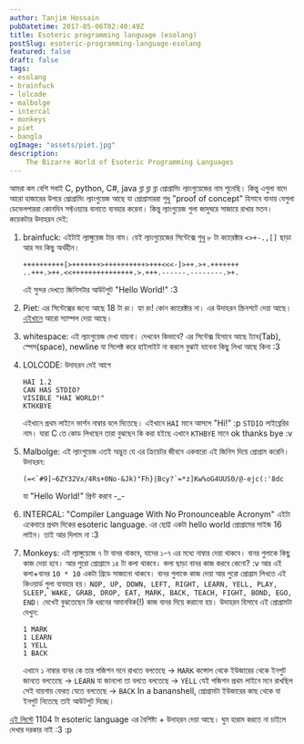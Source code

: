 ```yaml
---
author: Tanjim Hossain
pubDatetime: 2017-05-06T02:40:49Z
title: Esoteric programming language (esolang)
postSlug: esoteric-programming-language-esolang
featured: false
draft: false
tags:
- esolang
- brainfuck
- lolcode
- malbolge
- intercal
- monkeys
- piet
- bangla
ogImage: "assets/piet.jpg"
description:
    The Bizarre World of Esoteric Programming Languages
---
```


আমরা কম বেশি সবাই C, python, C#, java ব্লা ব্লা ব্লা প্রোগ্রামিং ল্যাংগুয়েজের নাম শুনেছি। কিন্তু এগুলা বাদে আরো হাজারের উপরে প্রোগ্রামিং ল্যাংগুয়েজ আছে যা প্রোগ্রামাররা শুধু "proof of concept" হিসাবে বানায় যেগুলা ডেভেলপাররা কোনদিন সফ্টওয়্যার বানাতে ব্যবহার করেনা। কিন্তু ল্যাংগুয়েজ গুলা জাদুঘরে সাজায়ে রাখার মতন। কয়েকটার উদাহরন দেই:

1. brainfuck: এইটাই ল্যাঙ্গুয়েজ টার নাম। যেই ল্যাংগুয়েজের সিন্টেক্সে শুধু ৮ টা ক্যারেক্টার `<>+-.,[]` ছাড়া আর সব কিছু অর্থহীন।

    ```brainfuck
    ++++++++++[>+++++++>++++++++++>+++<<<-]>++.>+.+++++++
    ..+++.>++.<<+++++++++++++++.>.+++.------.--------.>+.
    ```

    এই সুন্দর দেখতে জিনিসটার আউটপুট "Hello World!" :3

2. Piet: এর সিন্টেক্সের জন্যে আছে 18 টা রং। হ্যা রং! কোন ক্যারেক্টার না। এর উদাহরন স্ক্রিনশটে দেয়া আছে। [এইখানে](http://www.dangermouse.net/esoteric/piet/samples.html) আরো স্যাম্পল দেয়া আছে।

3. whitespace: এই ল্যাংগুয়েজ দেখা যায়না। দেখবেন কিভাবে? এর সিন্টেক্স হিসাবে আছে ট্যাব(Tab), স্পেস(space), newline যা সিলেক্ট করে হাইলাইট না করলে বুঝাই যাবেনা কিছু লিখা আছে কিনা :3

4. LOLCODE: উদাহরন দেই আগে

    ```lolcode
    HAI 1.2
    CAN HAS STDIO?
    VISIBLE "HAI WORLD!"
    KTHXBYE
    ```

    এইখানে প্রথম লাইনে ভার্শন নাম্বার বলে দিতেছে। এইখানে `HAI` মানে আসলে "Hi!" :p
    `STDIO` লাইব্রেরির নাম। যারা C তে কোড লিখছেন তারা বুঝছেন কি করা হইছে এখানে
    `KTHBYE` মানে ok thanks bye :v

5. Malbolge: এই ল্যাংগুয়েজ এতই অদ্ভুত যে এর ক্রিয়েটর জীবনে একবারো এই জিনিস দিয়ে প্রোগ্রাম করেনি। উদাহরন:

    ```malbolge
    (=<`#9]~6ZY32Vx/4Rs+0No-&Jk)"Fh}|Bcy?`=*z]Kw%oG4UUS0/@-ejc(:'8dc
    ```

    যা "Hello World!" প্রিন্ট করবে -\_-

6. INTERCAL: "Compiler Language With No Pronounceable Acronym" এইটা একেবারে প্রথম দিকের esoteric language. এর ছোট্ট একটা hello world প্রোগ্রামের সাইজ 16 লাইন। তাই আর দিলাম না :3

7. Monkeys: এই ল্যাঙ্গুয়েজে ৭ টা বানর থাকবে, যাদের ১-৭ এর মধ্যে নাম্বার দেয়া থাকবে। বানর গুলাকে কিছু কাজ দেয়া হবে। আর পুরো প্রোগ্রামে ১৪ টা কলা থাকবে। কলা ছাড়া বানর কাজ করবে কেনো? :v আর এই কলা+বানর `10 * 10` একটা গ্রিডে সাজানো থাকবে। বানর গুলাকে কাজ দেয়া আর পুরো প্রোগ্রাম লিখতে এই কিওয়ার্ড গুলা ব্যবহার হয়। `NOP, UP, DOWN, LEFT, RIGHT, LEARN, YELL, PLAY, SLEEP, WAKE, GRAB, DROP, EAT, MARK, BACK, TEACH, FIGHT, BOND, EGO, END`। দেখেই বুঝতেছেন কি ধরনের অমানবিক(!) কাজ বানর দিয়ে করানো হয়। উদাহরন হিসাবে এই প্রোগ্রামটা দেখুন:

    ```monkeys
    1 MARK
    1 LEARN
    1 YELL
    1 BACK
    ```

    এখানে ১ নাম্বার বানর কে তার পজিশন মনে রাখতে বলতেছে -> `MARK`
    কন্সোল থেকে ইউজারের থেকে ইনপুট জানতে বলতেছে -> `LEARN`
    যা জানলো তা বলতে বলতেছে -> `YELL`
    যেই পজিশন প্রথম লাইনে মনে রাখছিল সেই যায়গায় ফেরত যেতে বলতেছে -> `BACK`
    In a bananshell, প্রোগ্রামটা ইউজারের কাছ থেকে যা ইনপুট নিতেছে তাই আউটপুট দিচ্ছে।

[এই লিস্টে](http://esolangs.org/wiki/Language_list) 1104 টা esoteric language এর বৈশিষ্ট্য + উদাহরন দেয়া আছে। ঘুম হারাম করতে না চাইলে দেখার দরকার নাই :3 :p
